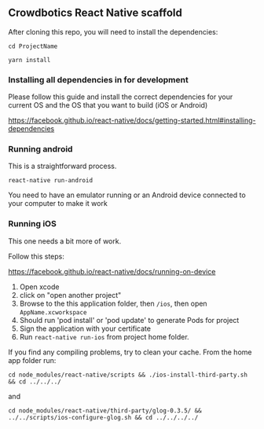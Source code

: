 ## Crowdbotics React Native scaffold

After cloning this repo, you will need to install the dependencies:

`cd ProjectName`

`yarn install`

### Installing all dependencies in for development
Please follow this guide and install the correct dependencies for your current OS and the OS that you want to build (iOS or Android)

https://facebook.github.io/react-native/docs/getting-started.html#installing-dependencies

### Running android
This is a straightforward process.

`react-native run-android`

You need to have an emulator running or an Android device connected to your computer to make it work

### Running iOS
This one needs a bit more of work.

Follow this steps:

https://facebook.github.io/react-native/docs/running-on-device

1) Open xcode
2) click on "open another project"
3) Browse to the this application folder, then `/ios`, then open `AppName.xcworkspace`
4) Should run 'pod install' or 'pod update' to generate Pods for project
5) Sign the application with your certificate
6) Run `react-native run-ios` from project home folder.

If you find any compiling problems, try to clean your cache. From the home app folder run:

`cd node_modules/react-native/scripts && ./ios-install-third-party.sh && cd ../../../`

and

`cd node_modules/react-native/third-party/glog-0.3.5/ && ../../scripts/ios-configure-glog.sh && cd ../../../../`
